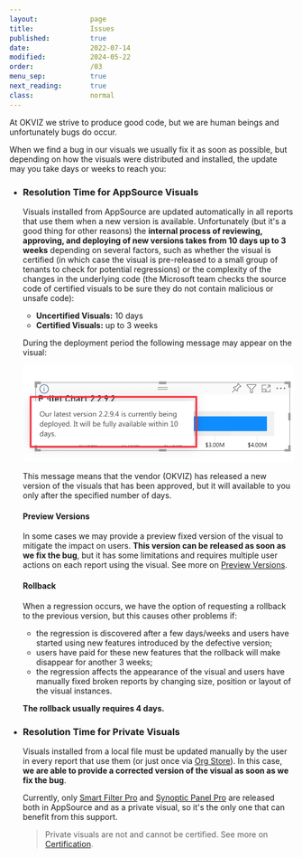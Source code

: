 ```yaml
---
layout:             page
title:              Issues
published:          true
date:               2022-07-14
modified:           2024-05-22
order:              /03
menu_sep:           true
next_reading:       true
class:              normal
---
```


At OKVIZ we strive to produce good code, but we are human beings and unfortunately bugs do occur. 

When we find a bug in our visuals we usually fix it as soon as possible, but depending on how the visuals were distributed and installed, the update may you take days or weeks to reach you:

- ### Resolution Time for AppSource Visuals
    Visuals installed from AppSource are updated automatically in all reports that use them when a new version is available. Unfortunately (but it's a good thing for other reasons) the **internal process of reviewing, approving, and deploying of new versions takes from 10 days up to 3 weeks** depending on several factors, such as whether the visual is certified (in which case the visual is pre-released to a small group of tenants to check for potential regressions) or the complexity of the changes in the underlying code (the Microsoft team checks the source code of certified visuals to be sure they do not contain malicious or unsafe code):

    - **Uncertified Visuals:** 10 days
    - **Certified Visuals:** up to 3 weeks

    During the deployment period the following message may appear on the visual:

    <img src="images/deployment-notice.png" width="500">

    This message means that the vendor (OKVIZ) has released a new version of the visuals that has been approved, but it will available to you only after the specified number of days.

    <h4>Preview Versions</h4>

    In some cases we may provide a preview fixed version of the visual to mitigate the impact on users. **This version can be released as soon as we fix the bug**, but it has some limitations and requires multiple user actions on each report using the visual. See more on [Preview Versions](previews.md).

    <h4>Rollback</h4>

    When a regression occurs, we have the option of requesting a rollback to the previous version, but this causes other problems if:

    - the regression is discovered after a few days/weeks and users have started using new features introduced by the defective version;
    - users have paid for these new features that the rollback will make disappear for another 3 weeks;
    - the regression affects the appearance of the visual and users have manually fixed broken reports by changing size, position or layout of the visual instances.

    **The rollback usually requires 4 days.**

- ### Resolution Time for Private Visuals
    Visuals installed from a local file must be updated manually by the user in every report that use them (or just once via [Org Store](../get-started/org-store.md)). In this case, **we are able to provide a corrected version of the visual as soon as we fix the bug**.

    Currently, only [Smart Filter Pro](../smart-filter-pro/index.md) and [Synoptic Panel Pro](../synoptic-panel-pro/index.md) are released both in AppSource and as a private visual, so it's the only one that can benefit from this support.

    > Private visuals are not and cannot be certified. See more on [Certification](../get-started/certification.md).

